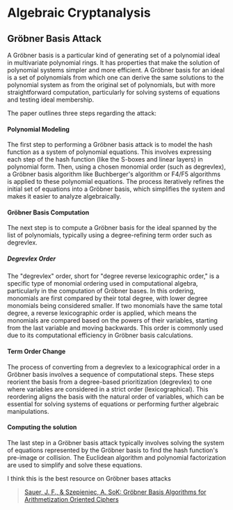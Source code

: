 # Algebraic Cryptanalysis

## Gröbner Basis Attack
A Gröbner basis is a particular kind of generating set of a polynomial ideal in multivariate polynomial rings. It has properties that make the solution of polynomial systems simpler and more efficient. A Gröbner basis for an ideal is a set of polynomials from which one can derive the same solutions to the polynomial system as from the original set of polynomials, but with more straightforward computation, particularly for solving systems of equations and testing ideal membership.

The paper outlines three steps regarding the attack:
#### Polynomial Modeling
The first step to performing a Gröbner basis attack is to model the hash function as a system of polynomial equations. This involves expressing each step of the hash function (like the S-boxes and linear layers) in polynomial form. Then, using a chosen monomial order (such as degrevlex), a Gröbner basis algorithm like Buchberger's algorithm or F4/F5 algorithms is applied to these polynomial equations. The process iteratively refines the initial set of equations into a Gröbner basis, which simplifies the system and makes it easier to analyze algebraically.

#### Gröbner Basis Computation
The next step is to compute a Gröbner basis for the ideal spanned by the list of polynomials, typically using a degree-refining term order such as degrevlex.

##### Degrevlex Order
The "degrevlex" order, short for "degree reverse lexicographic order," is a specific type of monomial ordering used in computational algebra, particularly in the computation of Gröbner bases. In this ordering, monomials are first compared by their total degree, with lower degree monomials being considered smaller. If two monomials have the same total degree, a reverse lexicographic order is applied, which means the monomials are compared based on the powers of their variables, starting from the last variable and moving backwards. This order is commonly used due to its computational efficiency in Gröbner basis calculations.

#### Term Order Change
The process of converting from a degrevlex to a lexicographical order in a Gröbner basis involves a sequence of computational steps. These steps reorient the basis from a degree-based prioritization (degrevlex) to one where variables are considered in a strict order (lexicographical). This reordering aligns the basis with the natural order of variables, which can be essential for solving systems of equations or performing further algebraic manipulations. 

#### Computing the solution
The last step in a Gröbner basis attack typically involves solving the system of equations represented by the Gröbner basis to find the hash function's pre-image or collision. The Euclidean algorithm and polynomial factorization are used to simplify and solve these equations.

I think this is the best resource on Gröbner bases attacks

> [Sauer, J. F., & Szepieniec, A. SoK: Gröbner Basis Algorithms for Arithmetization Oriented Ciphers](https://eprint.iacr.org/2021/870.pdf)